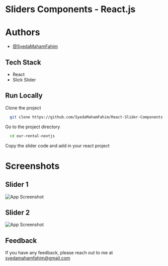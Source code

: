 
# Sliders Components - React.js


# Authors

- [@SyedaMahamFahim](https://github.com/SyedaMahamFahim/)

## Tech Stack
- React
- Slick Slider





## Run Locally

Clone the project

```bash
  git clone https://github.com/SyedaMahamFahim/React-Slider-Components.git
```

Go to the project directory

```bash
  cd our-rental-nextjs

```

Copy the slider code and add in your react project


# Screenshots

## Slider 1
![App Screenshot](https://user-images.githubusercontent.com/79671325/189231446-894b204c-6c9e-4955-8ff9-ef5e606b8b6f.png)


## Slider 2
![App Screenshot](https://user-images.githubusercontent.com/79671325/189231739-2419f80c-9242-4609-bb5d-db0e7a605e7b.png)



## Feedback

If you have any feedback, please reach out to me at syedamahamfahim@gmail.com

